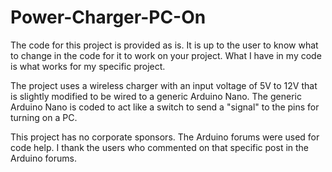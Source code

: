 # Power-Charger-PC-On

The code for this project is provided as is. It is up to the user to know what to change in the code for it to work on your project. What I have in my code is what works for my specific project. 

The project uses a wireless charger with an input voltage of 5V to 12V that is slightly modified to be wired to a generic Arduino Nano. The  generic Arduino Nano is coded to act like a switch to send a "signal" to the pins for turning on a PC. 

This project has no corporate sponsors. The Arduino forums were used for code help. I thank the users who commented on that specific post in the Arduino forums.

